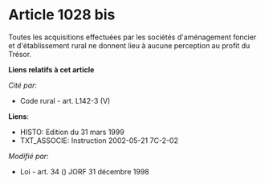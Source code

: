 # Article 1028 bis

Toutes les acquisitions effectuées par les sociétés d'aménagement foncier et d'établissement rural ne donnent lieu à aucune
perception au profit du Trésor.

**Liens relatifs à cet article**

_Cité par_:

  - Code rural - art. L142-3 (V)

**Liens**:

  - HISTO: Edition du 31 mars 1999
  - TXT_ASSOCIE: Instruction 2002-05-21 7C-2-02

_Modifié par_:

  - Loi - art. 34 () JORF 31 décembre 1998

